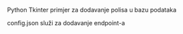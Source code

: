 Python Tkinter primjer za dodavanje polisa u bazu podataka

config.json služi za dodavanje endpoint-a
